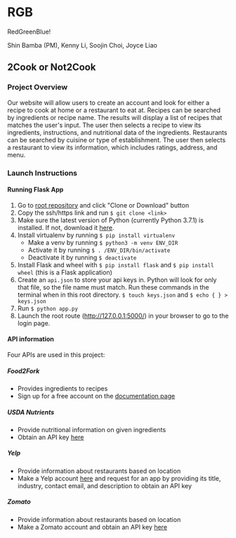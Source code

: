 # RGB
RedGreenBlue!

Shin Bamba (PM), Kenny Li, Soojin Choi, Joyce Liao

## 2Cook or Not2Cook

### Project Overview
Our website will allow users to create an account and look for either a recipe to cook at home or a restaurant to eat at.
Recipes can be searched by ingredients or recipe name. The results will display a list of recipes that matches the user's input. The user then selects a recipe to view its ingredients, instructions, and nutritional data of the ingredients.
Restaurants can be searched by cuisine or type of establishment. The user then selects a restaurant to view its information, which includes ratings, address, and menu.

### Launch Instructions
#### Running Flask App
1. Go to [root repository](https://github.com/joyceliaoo/Waterlemon_Soda) and click "Clone or Download" button
2. Copy the ssh/https link and run `$ git clone <link>`
3. Make sure the latest version of Python (currently Python 3.7.1) is installed. If not, download it [here](https://www.python.org/downloads/).
4. Install virtualenv by running `$ pip install virtualenv`
   * Make a venv by running `$ python3 -m venv ENV_DIR`
   * Activate it by running `$ . /ENV_DIR/bin/activate`
   * Deactivate it by running `$ deactivate`
5. Install Flask and wheel with `$ pip install flask` and `$ pip install wheel` (this is a Flask application)
6. Create an `api.json` to store your api keys in. Python will look for only that file, so the file name must match.
   Run these commands in the terminal when in this root directory.
   `$ touch keys.json` and `$ echo { } > keys.json`
7. Run `$ python app.py`
8. Launch the root route (http://127.0.0.1:5000/) in your browser to go to the login page.

#### API information
Four APIs are used in this project:
##### Food2Fork
* Provides ingredients to recipes
* Sign up for a free account on the [documentation page](https://www.food2fork.com/about/api)
##### USDA Nutrients
* Provide nutritional information on given ingredients
* Obtain an API key [here](https://api.data.gov/signup/)
##### Yelp
* Provide information about restaurants based on location
* Make a Yelp account [here](https://www.yelp.com/fusion) and request for an app by providing its title, industry, contact email, and description to obtain an API key
##### Zomato
* Provide information about restaurants based on location
* Make a Zomato account and obtain an API key [here](https://developers.zomato.com/api#headline1)
